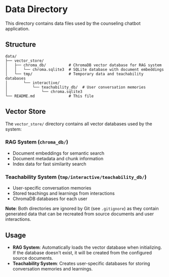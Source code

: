 # Data Directory

This directory contains data files used by the counseling chatbot application.

## Structure

```
data/
├── vector_store/
│   ├── chroma_db/          # ChromaDB vector database for RAG system
│   │   └── chroma.sqlite3  # SQLite database with document embeddings
│   └── tmp/                # Temporary data and teachability databases
│       └── interactive/
│           └── teachability_db/  # User conversation memories
│               └── chroma.sqlite3
└── README.md               # This file
```

## Vector Store

The `vector_store/` directory contains all vector databases used by the system:

### RAG System (`chroma_db/`)
- Document embeddings for semantic search
- Document metadata and chunk information
- Index data for fast similarity search

### Teachability System (`tmp/interactive/teachability_db/`)
- User-specific conversation memories
- Stored teachings and learnings from interactions
- ChromaDB databases for each user

**Note**: Both directories are ignored by Git (see `.gitignore`) as they contain generated data that can be recreated from source documents and user interactions.

## Usage

- **RAG System**: Automatically loads the vector database when initializing. If the database doesn't exist, it will be created from the configured source documents.
- **Teachability System**: Creates user-specific databases for storing conversation memories and learnings.

